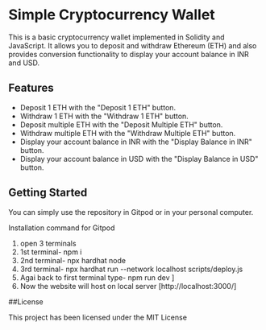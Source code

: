 # Simple Cryptocurrency Wallet

This is a basic cryptocurrency wallet implemented in Solidity and JavaScript. It allows you to deposit and withdraw Ethereum (ETH) and also provides conversion functionality to display your account balance in INR and USD.

## Features

- Deposit 1 ETH with the "Deposit 1 ETH" button.
- Withdraw 1 ETH with the "Withdraw 1 ETH" button.
- Deposit multiple ETH with the "Deposit Multiple ETH" button.
- Withdraw multiple ETH with the "Withdraw Multiple ETH" button.
- Display your account balance in INR with the "Display Balance in INR" button.
- Display your account balance in USD with the "Display Balance in USD" button.

## Getting Started

You can simply use the repository in Gitpod or in your personal computer.

Installation command for Gitpod
 1. open 3 terminals
 2. 1st terminal- npm i
 3. 2nd terminal- npx hardhat node
 4. 3rd terminal- npx hardhat run --network localhost scripts/deploy.js
 5. Agai back to first terminal type- npm run dev ]
 6. Now the website will host on local server [http://localhost:3000/]


##License

This project has been licensed under the MIT License
